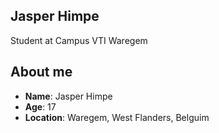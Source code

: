 ## Jasper Himpe
Student at Campus VTI Waregem
## About me
* **Name**: Jasper Himpe <br />
* **Age**: 17 <br />
* **Location**: Waregem, West Flanders, Belguim <br />
